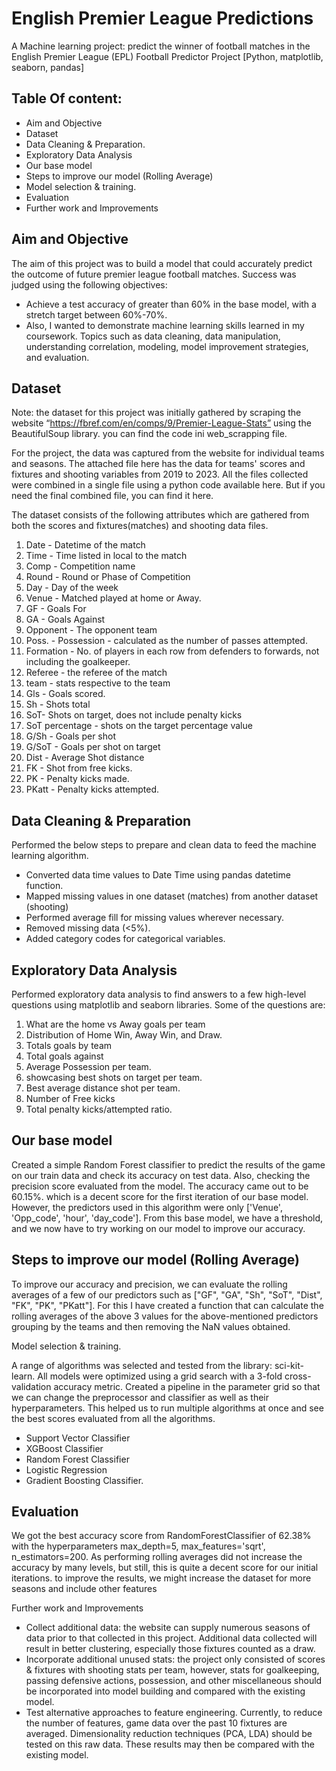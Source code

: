# English Premier League Predictions
A Machine learning project: predict the winner of football matches in the English Premier League (EPL)
Football Predictor Project 
[Python, matplotlib, seaborn, pandas] 

## Table Of content: 
- Aim and Objective
- Dataset
- Data Cleaning & Preparation.
- Exploratory Data Analysis
- Our base model 
- Steps to improve our model (Rolling Average)
- Model selection & training. 
- Evaluation
- Further work and Improvements


## Aim and Objective
The aim of this project was to build a model that could accurately predict the outcome of future premier league football matches. Success was judged using the following objectives:
- Achieve a test accuracy of greater than 60% in the base model, with a stretch target between 60%-70%.
- Also, I wanted to demonstrate machine learning skills learned in my coursework. Topics such as data cleaning, data manipulation, understanding correlation, modeling, model improvement strategies, and evaluation. 

## Dataset 
Note: the dataset for this project was initially gathered by scraping the website “https://fbref.com/en/comps/9/Premier-League-Stats” using the BeautifulSoup library. you can find the code ini web_scrapping file.

For the project, the data was captured from the website for individual teams and seasons. The attached file here has the data for teams' scores and fixtures and shooting variables from 2019 to 2023. All the files collected were combined in a single file using a python code available here. But if you need the final combined file, you can find it here. 

The dataset consists of the following attributes which are gathered from both the scores and fixtures(matches) and shooting data files. 
1.	Date - Datetime of the match
2.	Time - Time listed in local to the match 
3.	Comp - Competition name
4.	Round - Round or Phase of Competition
5.	Day - Day of the week
6.	Venue - Matched played at home or Away. 
7.	GF - Goals For 
8.	GA - Goals Against
9.	Opponent - The opponent team
10.	Poss. - Possession - calculated as the number of passes attempted.
11.	Formation - No. of players in each row from defenders to forwards, not including the goalkeeper.
12.	Referee - the referee of the match
13.	team - stats respective to the team 
14.	Gls - Goals scored. 
15.	Sh - Shots total
16.	SoT- Shots on target, does not include penalty kicks
17.	SoT percentage - shots on the target percentage value
18.	G/Sh - Goals per shot 
19.	G/SoT - Goals per shot on target
20.	Dist - Average Shot distance
21.	FK - Shot from free kicks.
22.	PK - Penalty kicks made. 
23.	PKatt - Penalty kicks attempted.

## Data Cleaning & Preparation

Performed the below steps to prepare and clean data to feed the machine learning algorithm.

- Converted data time values to Date Time using pandas datetime function.
- Mapped missing values in one dataset (matches) from another dataset (shooting)
- Performed average fill for missing values wherever necessary. 
- Removed missing data (<5%).
- Added category codes for categorical variables. 

## Exploratory Data Analysis

Performed exploratory data analysis to find answers to a few high-level questions using matplotlib and seaborn libraries. Some of the questions are: 
1. What are the home vs Away goals per team
2. Distribution of Home Win, Away Win, and Draw.
3. Totals goals by team
4. Total goals against 
5. Average Possession per team.
6. showcasing best shots on target per team.
7. Best average distance shot per team.
8. Number of Free kicks 
9. Total penalty kicks/attempted ratio.  

## Our base model

Created a simple Random Forest classifier to predict the results of the game on our train data and check its accuracy on test data. Also, checking the precision score evaluated from the model. The accuracy came out to be 60.15%. which is a decent score for the first iteration of our base model. However, the predictors used in this algorithm were only ['Venue', 'Opp_code', 'hour', 'day_code'].  From this base model, we have a threshold, and we now have to try working on our model to improve our accuracy. 


## Steps to improve our model (Rolling Average)

To improve our accuracy and precision, we can evaluate the rolling averages of a few of our predictors such as ["GF", "GA", "Sh", "SoT", "Dist", "FK", "PK", "PKatt"]. For this I have created a function that can calculate the rolling averages of the above 3 values for the above-mentioned predictors grouping by the teams and then removing the NaN values obtained. 

Model selection & training. 

A range of algorithms was selected and tested from the library: sci-kit-learn. All models were optimized using a grid search with a 3-fold cross-validation accuracy metric. Created a pipeline in the parameter grid so that we can change the preprocessor and classifier as well as their hyperparameters. This helped us to run multiple algorithms at once and see the best scores evaluated from all the algorithms. 

- Support Vector Classifier
- XGBoost Classifier
- Random Forest Classifier
- Logistic Regression
- Gradient Boosting Classifier. 

## Evaluation

We got the best accuracy score from RandomForestClassifier of 62.38% with the hyperparameters max_depth=5, max_features='sqrt', n_estimators=200. As performing rolling averages did not increase the accuracy by many levels, but still, this is quite a decent score for our initial iterations. to improve the results, we might increase the dataset for more seasons and include other features

Further work and Improvements

- Collect additional data: the website can supply numerous seasons of data prior to that collected in this project. Additional data collected will result in better clustering, especially those fixtures counted as a draw.
- Incorporate additional unused stats: the project only consisted of scores & fixtures with shooting stats per team, however, stats for goalkeeping, passing defensive actions, possession, and other miscellaneous should be incorporated into model building and compared with the existing model. 
- Test alternative approaches to feature engineering. Currently, to reduce the number of features, game data over the past 10 fixtures are averaged. Dimensionality reduction techniques (PCA, LDA) should be tested on this raw data. These results may then be compared with the existing model.



